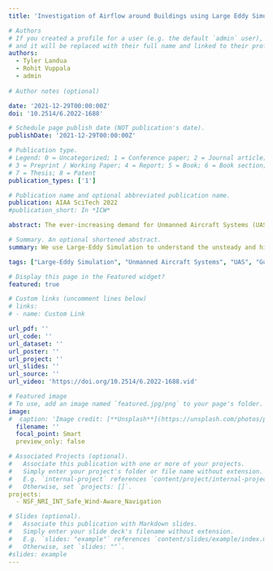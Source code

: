 ```yaml
---
title: 'Investigation of Airflow around Buildings using Large Eddy Simulations for Unmanned Air Systems Applications'

# Authors
# If you created a profile for a user (e.g. the default `admin` user), write the username (folder name) here
# and it will be replaced with their full name and linked to their profile.
authors:
  - Tyler Landua
  - Rohit Vuppala
  - admin
  
# Author notes (optional)

date: '2021-12-29T00:00:00Z'
doi: '10.2514/6.2022-1688'

# Schedule page publish date (NOT publication's date).
publishDate: '2021-12-29T00:00:00Z'

# Publication type.
# Legend: 0 = Uncategorized; 1 = Conference paper; 2 = Journal article;
# 3 = Preprint / Working Paper; 4 = Report; 5 = Book; 6 = Book section;
# 7 = Thesis; 8 = Patent
publication_types: ['1']

# Publication name and optional abbreviated publication name.
publication: AIAA SciTech 2022
#publication_short: In *ICW*

abstract: The ever-increasing demand for Unmanned Aircraft Systems (UAS) has led to the desire to integrate them into dense urban spaces, a reality previously thought of as inconceivable. One of the main concerns to be addressed before its widespread adoption is safety, especially in areas of operation adjacent to buildings. Unanticipated wind gusts or turbulent flow conditions prevalent around various structures constitute a significant challenge for UAS operations in urban environments. This work investigates the effect of building geometries on the flow field in a simplified urban setup consisting of an isolated building to predict their potential impacts on UAS operations. We use Large-Eddy Simulation to understand better the unsteady and highly coherent turbulent flow structures produced by buildings in neutral atmospheric boundary layer flow. Furthermore, we also demonstrate a non-intrusive machine learning methodology to predict flow fields to augment safe wind-aware navigation systems for Unmanned Aerial Vehicles as a first step toward safely integrating UAS into existing aerial infrastructure.

# Summary. An optional shortened abstract.
summary: We use Large-Eddy Simulation to understand the unsteady and highly coherent turbulent flow structures produced by buildings in neutral atmospheric boundary layer flow. Furthermore, we demonstrate a non-intrusive machine learning methodology to predict flow fields to augment safe wind-aware navigation systems for Unmanned Aerial Vehicles as a first step toward safely integrating UAS into existing aerial infrastructure.

tags: ["Large-Eddy Simulation", "Unmanned Aircraft Systems", "UAS", "Gust", Turbulence", "Urban Environment", "Machine Learning", "ROM", "LSTM", "NSF", "Award# 1925147"]

# Display this page in the Featured widget?
featured: true

# Custom links (uncomment lines below)
# links:
# - name: Custom Link

url_pdf: ''
url_code: ''
url_dataset: ''
url_poster: ''
url_project: ''
url_slides: ''
url_source: ''
url_video: 'https://doi.org/10.2514/6.2022-1688.vid'

# Featured image
# To use, add an image named `featured.jpg/png` to your page's folder.
image:
#  caption: 'Image credit: [**Unsplash**](https://unsplash.com/photos/pLCdAaMFLTE)'
  filename: ''
  focal_point: Smart
  preview_only: false

# Associated Projects (optional).
#   Associate this publication with one or more of your projects.
#   Simply enter your project's folder or file name without extension.
#   E.g. `internal-project` references `content/project/internal-project/index.md`.
#   Otherwise, set `projects: []`.
projects:
  - NSF_NRI_INT_Safe_Wind-Aware_Navigation

# Slides (optional).
#   Associate this publication with Markdown slides.
#   Simply enter your slide deck's filename without extension.
#   E.g. `slides: "example"` references `content/slides/example/index.md`.
#   Otherwise, set `slides: ""`.
#slides: example
---
```

